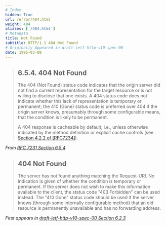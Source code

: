 ```yaml
---
# Index
hidden: True
url: /error/404.html
weight: 404
aliases: ['/404.html']
# Metadata
title: Not Found
subtitle: HTTP/1.1 404 Not Found
# Originally Appeared in draft-ietf-http-v10-spec-00
date: 1995-03-08
---
```


> ## 6.5.4.  404 Not Found
>
> The 404 (Not Found) status code indicates that the origin server did
> not find a current representation for the target resource or is not
> willing to disclose that one exists.  A 404 status code does not
> indicate whether this lack of representation is temporary or
> permanent; the 410 (Gone) status code is preferred over 404 if the
> origin server knows, presumably through some configurable means, that
> the condition is likely to be permanent.
>
> A 404 response is cacheable by default; i.e., unless otherwise
> indicated by the method definition or explicit cache controls (see
> [Section 4.2.2 of [RFC7234]](https://tools.ietf.org/html/rfc7234#section-4.2.2)).

<cite>From [RFC 7231 Section 6.5.4](https://tools.ietf.org/html/rfc7231#section-6.5.4)</cite>

> ## 404 Not Found
>
> The server has not found anything matching the Request-URI. No
> indication is given of whether the condition is temporary or
> permanent. If the server does not wish to make this information
> available to the client, the status code "403 Forbidden" can be
> used instead. The "410 Gone" status code should be used if the
> server knows (through some internally configurable method) that an
> old resource is permanently unavailable and has no forwarding
> address.

<cite>First appears in [draft-ietf-http-v10-spec-00 Section 6.2.3](https://tools.ietf.org/html/draft-ietf-http-v10-spec-00#section-6.2.3)</cite>
